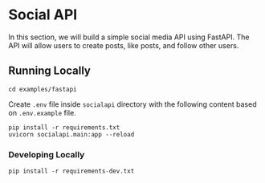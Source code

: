 # Social API

In this section, we will build a simple social media API using FastAPI. The API will allow users to create posts, like posts, and follow other users.


## Running Locally

```shell
cd examples/fastapi
```

Create `.env` file inside `socialapi` directory with the following content based on `.env.example` file.

```shell
pip install -r requirements.txt
uvicorn socialapi.main:app --reload
```

### Developing Locally

```shell
pip install -r requirements-dev.txt
```

